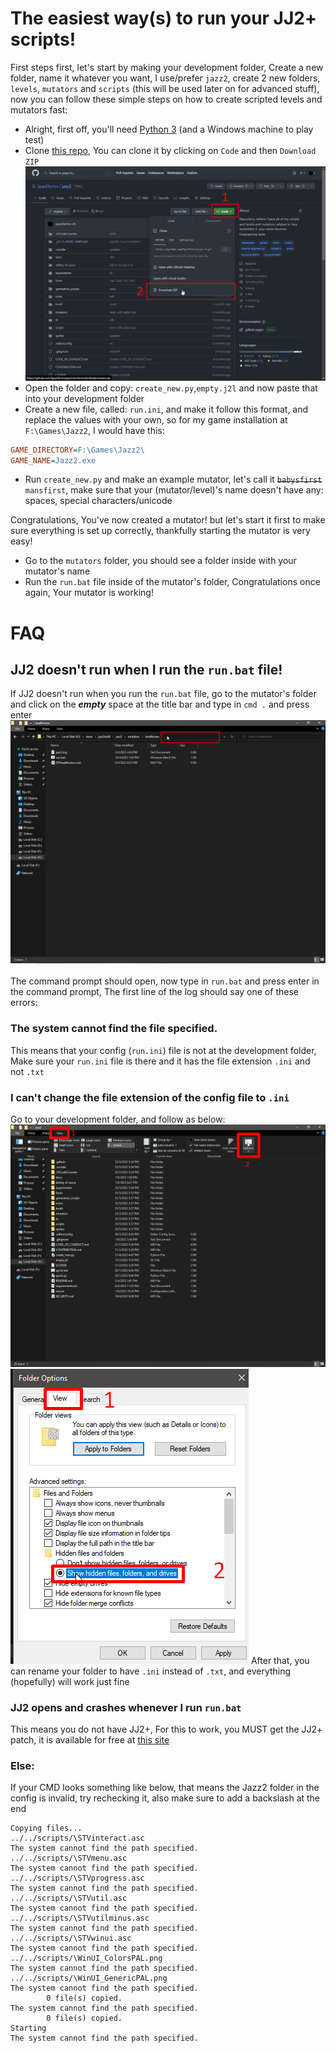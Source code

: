 # The easiest way(s) to run your JJ2+ scripts!

First steps first, let's start by making your development folder, Create a new folder, name it whatever you want, I use/prefer `jazz2`, create 2 new folders, `levels`, `mutators` and `scripts` (this will be used later on for advanced stuff), now you can follow these simple steps on how to create scripted levels and mutators fast:

* Alright, first off, you'll need [Python 3](https://www.python.org) (and a Windows machine to play test)
* Clone [this repo](https://github.com/SpazElectro/jazz2), You can clone it by clicking on `Code` and then `Download ZIP`
![](images/setup.png)
* Open the folder and copy: `create_new.py`,`empty.j2l` and now paste that into your development folder
* Create a new file, called: `run.ini`, and make it follow this format, and replace the values with your own, so for my game installation at `F:\Games\Jazz2`, I would have this:
```ini
GAME_DIRECTORY=F:\Games\Jazz2\
GAME_NAME=Jazz2.exe
```
* Run `create_new.py` and make an example mutator, let's call it ~~`babysfirst`~~ `mansfirst`, make sure that your (mutator/level)'s name doesn't have any: spaces, special characters/unicode

Congratulations, You've now created a mutator! but let's start it first to make sure everything is set up correctly, thankfully starting the mutator is very easy!

* Go to the `mutators` folder, you should see a folder inside with your mutator's name
* Run the `run.bat` file inside of the mutator's folder, Congratulations once again, Your mutator is working!

# FAQ
## JJ2 doesn't run when I run the `run.bat` file!
If JJ2 doesn't run when you run the `run.bat` file, go to the mutator's folder and click on the ***empty*** space at the title bar and type in `cmd .` and press enter
![](images/setup_e1.png)
<br><br>
The command prompt should open, now type in `run.bat` and press enter in the command prompt, The first line of the log should say one of these errors:

### The system cannot find the file specified.
This means that your config (`run.ini`) file is not at the development folder, Make sure your `run.ini` file is there and it has the file extension `.ini` and not `.txt`

### I can't change the file extension of the config file to `.ini`
Go to your development folder, and follow as below:
![](images/setup_e21.png)
![](images/setup_e22.png)
After that, you can rename your folder to have `.ini` instead of `.txt`, and everything (hopefully) will work just fine

### JJ2 opens and crashes whenever I run `run.bat`
This means you do not have JJ2+, For this to work, you MUST get the JJ2+ patch, it is available for free at [this site](https://jj2.plus)

### Else:
If your CMD looks something like below, that means the Jazz2 folder in the config is invalid, try rechecking it, also make sure to add a backslash at the end
```
Copying files...
../../scripts/\STVinteract.asc
The system cannot find the path specified.
../../scripts/\STVmenu.asc
The system cannot find the path specified.
../../scripts/\STVprogress.asc
The system cannot find the path specified.
../../scripts/\STVutil.asc
The system cannot find the path specified.
../../scripts/\STVutilminus.asc
The system cannot find the path specified.
../../scripts/\STVwinui.asc
The system cannot find the path specified.
../../scripts/\WinUI_ColorsPAL.png
The system cannot find the path specified.
../../scripts/\WinUI_GenericPAL.png
The system cannot find the path specified.
        0 file(s) copied.
The system cannot find the path specified.
        0 file(s) copied.
Starting
The system cannot find the path specified.
```
